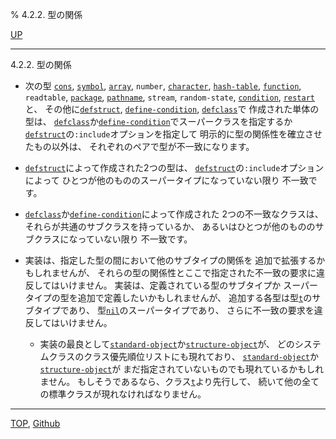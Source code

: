 % 4.2.2. 型の関係

[UP](4.2.html)  

---

4.2.2. 型の関係


- 次の型
[`cons`](14.2.cons-system-class.html),
[`symbol`](10.2.symbol.html),
[`array`](15.2.array.html),
`number`,
[`character`](13.2.character-system-class.html),
[`hash-table`](18.2.hash-table.html),
[`function`](4.4.function-system-class.html),
`readtable`,
[`package`](11.2.package.html),
[`pathname`](19.4.pathname-system-class.html),
`stream`,
`random-state`,
[`condition`](9.2.condition.html),
[`restart`](9.2.restart.html)と、
その他に[`defstruct`](8.1.defstruct.html), [`define-condition`](9.2.define-condition.html), [`defclass`](7.7.defclass.html)で
作成された単体の型は、
[`defclass`](7.7.defclass.html)か[`define-condition`](9.2.define-condition.html)でスーパークラスを指定するか
[`defstruct`](8.1.defstruct.html)の`:include`オプションを指定して
明示的に型の関係性を確立させたもの以外は、
それぞれのペアで型が不一致になります。

- [`defstruct`](8.1.defstruct.html)によって作成された2つの型は、
[`defstruct`](8.1.defstruct.html)の`:include`オプションによって
ひとつが他のもののスーパータイプになっていない限り
不一致です。

- [`defclass`](7.7.defclass.html)か[`define-condition`](9.2.define-condition.html)によって作成された
2つの不一致なクラスは、
それらが共通のサブクラスを持っているか、
あるいはひとつが他のもののサブクラスになっていない限り
不一致です。

- 実装は、指定した型の間において他のサブタイプの関係を
追加で拡張するかもしれませんが、
それらの型の関係性とここで指定された不一致の要求に違反してはいけません。
実装は、定義されている型のサブタイプか
スーパータイプの型を追加で定義したいかもしれませんが、
追加する各型は型[`t`](4.4.t-system-class.html)のサブタイプであり、
型[`nil`](4.4.nil-type.html)のスーパータイプであり、
さらに不一致の要求を違反してはいけません。

  - 実装の最良として[`standard-object`](4.4.standard-object.html)か[`structure-object`](4.4.structure-object.html)が、
どのシステムクラスのクラス優先順位リストにも現れており、
[`standard-object`](4.4.standard-object.html)か[`structure-object`](4.4.structure-object.html)が
まだ指定されていないものでも現れているかもしれません。
もしそうであるなら、クラス[`t`](4.4.t-system-class.html)より先行して、
続いて他の全ての標準クラスが現れなければなりません。


---
[TOP](index.html),  [Github](https://github.com/nptcl/npt-japanese)

